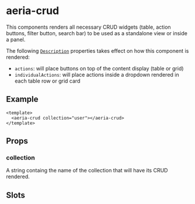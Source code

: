# aeria-crud

This components renders all necessary CRUD widgets (table, action buttons, filter button, search bar) to be used as a standalone view or inside a panel.


The following [`Description`](/backend/description) properties takes effect on how this component is rendered:

- `actions`: will place buttons on top of the content display (table or grid)
- `individualActions`: will place actions inside a dropdown rendered in each table row or grid card

## Example

```vue
<template>
  <aeria-crud collection="user"></aeria-crud>
</template>
```

## Props

### collection <Badge type="tip" text="string" />

A string containg the name of the collection that will have its CRUD rendered.


## Slots
